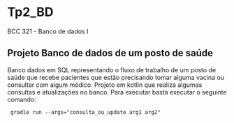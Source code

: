 # Tp2_BD
BCC 321 - Banco de dados I

## Projeto Banco de dados de um posto de saúde
Banco dados em SQL representando o fluxo de trabalho de um posto de saúde que recebe pacientes que estão precisando tomar alguma vacina ou consultar com algum médico.
Projeto em kotlin que realiza algumas consultas e atualizações no banco.
Para executar basta executar o seguinte comando:

  ` gradle run --args="consulta_ou_update arg1 arg2"`
